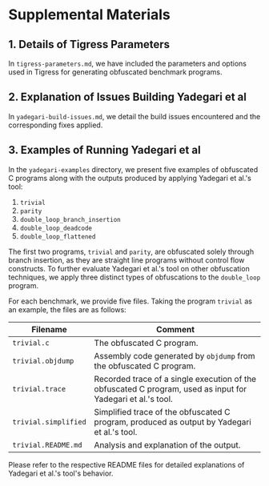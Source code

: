 # Supplemental Materials

## 1. Details of Tigress Parameters

In `tigress-parameters.md`, we have included the parameters and options used
in Tigress for generating obfuscated benchmark programs.

## 2. Explanation of Issues Building Yadegari et al

In `yadegari-build-issues.md`, we detail the build issues encountered and the
corresponding fixes applied.

## 3. Examples of Running Yadegari et al

In the `yadegari-examples` directory, we present five examples of obfuscated
C programs along with the outputs produced by applying Yadegari et al.'s tool:

  1. `trivial`
  2. `parity`
  3. `double_loop_branch_insertion`
  4. `double_loop_deadcode`
  5. `double_loop_flattened`

The first two programs, `trivial` and `parity`, are obfuscated solely through
branch insertion, as they are straight line programs without control flow
constructs. To further evaluate Yadegari et al.'s tool on other obfuscation
techniques, we apply three distinct types of obfuscations to the `double_loop`
program.

For each benchmark, we provide five files. Taking the program `trivial` as an
example, the files are as follows:
  
| Filename             | Comment                                                                                                     |
|----------------------|-------------------------------------------------------------------------------------------------------------|
| `trivial.c`          | The obfuscated C program.                                                                                   |
| `trivial.objdump`    | Assembly code generated by `objdump` from the obfuscated C program.                                         |
| `trivial.trace`      | Recorded trace of a single execution of the obfuscated C program, used as input for Yadegari et al.'s tool. |
| `trivial.simplified` | Simplified trace of the obfuscated C program, produced as output by Yadegari et al.'s tool.                 |
| `trivial.README.md`  | Analysis and explanation of the output.                                                                     |

Please refer to the respective README files for detailed explanations of Yadegari et al.'s tool's behavior.
